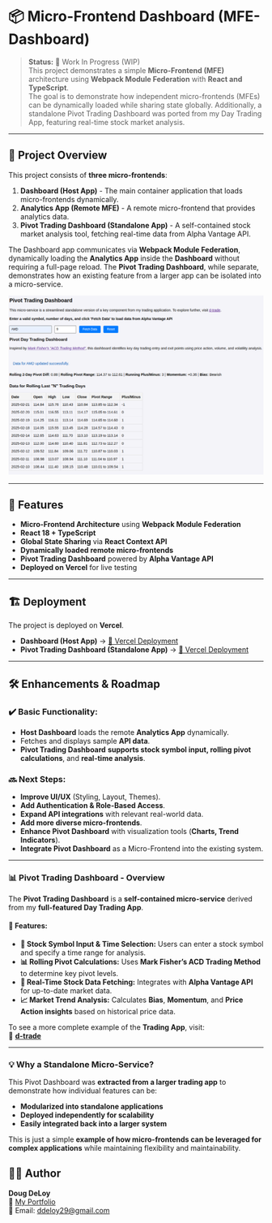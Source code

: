 # 📦 Micro-Frontend Dashboard (MFE-Dashboard)

> **Status:** 🚧 Work In Progress (WIP)  
> This project demonstrates a simple **Micro-Frontend (MFE)** architecture using **Webpack Module Federation** with **React and TypeScript**.  
> The goal is to demonstrate how independent micro-frontends (MFEs) can be dynamically loaded while sharing state globally.
> Additionally, a standalone Pivot Trading Dashboard was ported from my Day Trading App, featuring real-time stock market analysis.
---

## 🚀 Project Overview

This project consists of **three micro-frontends**:
1. **Dashboard (Host App)** - The main container application that loads micro-frontends dynamically.
2. **Analytics App (Remote MFE)** - A remote micro-frontend that provides analytics data.
3. **Pivot Trading Dashboard (Standalone App)** - A self-contained stock market analysis tool, fetching real-time data from Alpha Vantage API.

The Dashboard app communicates via **Webpack Module Federation**, dynamically loading the **Analytics App** inside the **Dashboard** without requiring a full-page reload.
The **Pivot Trading Dashboard**, while separate, demonstrates how an existing feature from a larger app can be isolated into a micro-service.

<img src="assets/pivot-dashboard.png" alt="Pivot Trading Dashboard" width="600">

---

## 🎯 Features

- **Micro-Frontend Architecture** using **Webpack Module Federation**
- **React 18 + TypeScript**
- **Global State Sharing** via **React Context API**
- **Dynamically loaded remote micro-frontends** 
- **Pivot Trading Dashboard** powered by **Alpha Vantage API**
- **Deployed on Vercel** for live testing

---

## 🏗️ Deployment

The project is deployed on **Vercel**.

- **Dashboard (Host App)** → [🔗 Vercel Deployment](https://mfe-dashboard-murex.vercel.app/)
- **Pivot Trading Dashboard (Standalone App)** → [🔗 Vercel Deployment](https://mfe-dashboard-5puy.vercel.app/)

---

## 🛠️ Enhancements & Roadmap

### ✔️ Basic Functionality:
- **Host Dashboard** loads the remote **Analytics App** dynamically.  
- Fetches and displays sample **API data**.
- **Pivot Trading Dashboard** **supports stock symbol input, rolling pivot calculations**, and **real-time analysis**.

### 🔜 Next Steps:
- **Improve UI/UX** (Styling, Layout, Themes).  
- **Add Authentication & Role-Based Access**.  
- **Expand API integrations** with relevant real-world data. 
- **Add more diverse micro-frontends**.
- **Enhance Pivot Dashboard** with visualization tools (**Charts, Trend Indicators**).
- **Integrate Pivot Dashboard** as a Micro-Frontend into the existing system.

---

### 📊 **Pivot Trading Dashboard - Overview**

The **Pivot Trading Dashboard** is a **self-contained micro-service** derived from my **full-featured Day Trading App**.

#### **🔹 Features:**
- **📌 Stock Symbol Input & Time Selection:** Users can enter a stock symbol and specify a time range for analysis.
- **📊 Rolling Pivot Calculations:** Uses **Mark Fisher’s ACD Trading Method** to determine key pivot levels.
- **🔗 Real-Time Stock Data Fetching:** Integrates with **Alpha Vantage API** for up-to-date market data.
- **📈 Market Trend Analysis:** Calculates **Bias**, **Momentum**, and **Price Action insights** based on historical price data.

To see a more complete example of the **Trading App**, visit:  
🔗 **[d-trade](https://ddeloy.com/d-trade)**

---

### **💡 Why a Standalone Micro-Service?**
This Pivot Dashboard was **extracted from a larger trading app** to demonstrate how individual features can be:
- **Modularized into standalone applications**
- **Deployed independently for scalability**
- **Easily integrated back into a larger system**

This is just a simple **example of how micro-frontends can be leveraged for complex applications** while maintaining flexibility and maintainability. 


## 👨‍💻 Author

**Doug DeLoy**  
🔗 [My Portfolio](https://ddeloy.com)   
📧 Email: ddeloy29@gmail.com  

